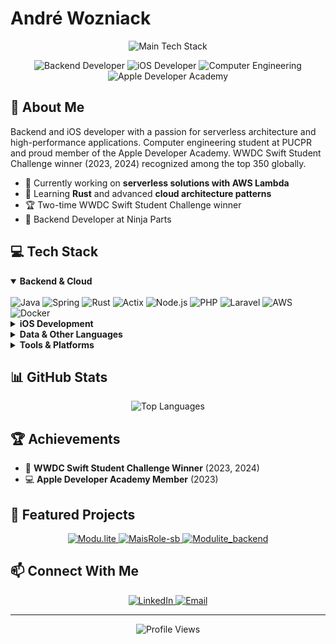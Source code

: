 # André Wozniack

<div align="center">
  <!-- Main Tech Stack Icons -->
  <p>
    <img src="https://skillicons.dev/icons?i=java,spring,aws,nodejs,swift" alt="Main Tech Stack"/>
  </p>
  
  <img src="https://img.shields.io/badge/-Backend%20Developer-0a0a0a?style=for-the-badge" alt="Backend Developer"/>
  <img src="https://img.shields.io/badge/-iOS%20Developer-0a0a0a?style=for-the-badge" alt="iOS Developer"/>
  <img src="https://img.shields.io/badge/-Computer%20Engineering-0a0a0a?style=for-the-badge" alt="Computer Engineering"/>
  <img src="https://img.shields.io/badge/-Apple%20Developer%20Academy-0a0a0a?style=for-the-badge&logo=apple&logoColor=white" alt="Apple Developer Academy"/>
</div>

## 🚀 About Me

Backend and iOS developer with a passion for serverless architecture and high-performance applications. Computer engineering student at PUCPR and proud member of the Apple Developer Academy. WWDC Swift Student Challenge winner (2023, 2024) recognized among the top 350 globally.

- 🔭 Currently working on **serverless solutions with AWS Lambda**
- 🌱 Learning **Rust** and advanced **cloud architecture patterns**
- 🏆 Two-time WWDC Swift Student Challenge winner
- 💼 Backend Developer at Ninja Parts

## 💻 Tech Stack

<details open>
<summary><b>Backend & Cloud</b></summary>
<br>
<div>
  <img src="https://img.shields.io/badge/Java-ED8B00?style=for-the-badge&logo=openjdk&logoColor=white" alt="Java"/>
  <img src="https://img.shields.io/badge/Spring-6DB33F?style=for-the-badge&logo=spring&logoColor=white" alt="Spring"/>
  <img src="https://img.shields.io/badge/Rust-000000?style=for-the-badge&logo=rust&logoColor=white" alt="Rust"/>
  <img src="https://img.shields.io/badge/Actix-000000?style=for-the-badge&logo=rust&logoColor=white" alt="Actix"/>
  <img src="https://img.shields.io/badge/Node.js-339933?style=for-the-badge&logo=nodedotjs&logoColor=white" alt="Node.js"/>
  <img src="https://img.shields.io/badge/PHP-777BB4?style=for-the-badge&logo=php&logoColor=white" alt="PHP"/>
  <img src="https://img.shields.io/badge/Laravel-FF2D20?style=for-the-badge&logo=laravel&logoColor=white" alt="Laravel"/>
  <img src="https://img.shields.io/badge/AWS-232F3E?style=for-the-badge&logo=amazon-aws&logoColor=white" alt="AWS"/>
  <img src="https://img.shields.io/badge/Docker-2496ED?style=for-the-badge&logo=docker&logoColor=white" alt="Docker"/>
</div>
</details>

<details>
<summary><b>iOS Development</b></summary>
<br>
<div>
  <img src="https://img.shields.io/badge/Swift-FA7343?style=for-the-badge&logo=swift&logoColor=white" alt="Swift"/>
  <img src="https://img.shields.io/badge/SwiftUI-0D96F6?style=for-the-badge&logo=swift&logoColor=white" alt="SwiftUI"/>
  <img src="https://img.shields.io/badge/UIKit-2396F3?style=for-the-badge&logo=swift&logoColor=white" alt="UIKit"/>
  <img src="https://img.shields.io/badge/Firebase-FFCA28?style=for-the-badge&logo=firebase&logoColor=black" alt="Firebase"/>
</div>
</details>

<details>
<summary><b>Data & Other Languages</b></summary>
<br>
<div>
  <img src="https://img.shields.io/badge/Python-3776AB?style=for-the-badge&logo=python&logoColor=white" alt="Python"/>
  <img src="https://img.shields.io/badge/TensorFlow-FF6F00?style=for-the-badge&logo=tensorflow&logoColor=white" alt="TensorFlow"/>
  <img src="https://img.shields.io/badge/MySQL-4479A1?style=for-the-badge&logo=mysql&logoColor=white" alt="MySQL"/>
  <img src="https://img.shields.io/badge/C-00599C?style=for-the-badge&logo=c&logoColor=white" alt="C"/>
  <img src="https://img.shields.io/badge/JavaScript-F7DF1E?style=for-the-badge&logo=javascript&logoColor=black" alt="JavaScript"/>
</div>
</details>

<details>
<summary><b>Tools & Platforms</b></summary>
<br>
<div>
  <img src="https://img.shields.io/badge/GitHub-181717?style=for-the-badge&logo=github&logoColor=white" alt="GitHub"/>
  <img src="https://img.shields.io/badge/IntelliJ_IDEA-000000?style=for-the-badge&logo=intellij-idea&logoColor=white" alt="IntelliJ IDEA"/>
  <img src="https://img.shields.io/badge/Postman-FF6C37?style=for-the-badge&logo=postman&logoColor=white" alt="Postman"/>
  <img src="https://img.shields.io/badge/Notion-000000?style=for-the-badge&logo=notion&logoColor=white" alt="Notion"/>
  <img src="https://img.shields.io/badge/Figma-F24E1E?style=for-the-badge&logo=figma&logoColor=white" alt="Figma"/>
</div>
</details>

## 📊 GitHub Stats

<div align="center">
  <img src="https://github-readme-stats.vercel.app/api/top-langs/?username=AndreWozniack&layout=compact&theme=dark&hide=css,html,makefile" alt="Top Languages" />
</div>

## 🏆 Achievements

- 🍎 **WWDC Swift Student Challenge Winner** (2023, 2024)
- 💻 **Apple Developer Academy Member** (2023)

## 🔗 Featured Projects

<div align="center">
  <a href="https://github.com/AndreWozniack/Modu.lite">
    <img src="https://github-readme-stats.vercel.app/api/pin/?username=AndreWozniack&repo=Modu.lite&theme=dark" alt="Modu.lite" />
  </a>
  <a href="https://github.com/AndreWozniack/MaisRole-sb">
    <img src="https://github-readme-stats.vercel.app/api/pin/?username=AndreWozniack&repo=MaisRole-sb&theme=dark" alt="MaisRole-sb" />
  </a>
  <a href="https://github.com/AndreWozniack/Modulite_backend">
    <img src="https://github-readme-stats.vercel.app/api/pin/?username=AndreWozniack&repo=Modulite_backend&theme=dark" alt="Modulite_backend" />
  </a>
</div>

## 📫 Connect With Me

<div align="center">
  <a href="https://www.linkedin.com/in/andre-wozniack/">
    <img src="https://img.shields.io/badge/LinkedIn-0077B5?style=for-the-badge&logo=linkedin&logoColor=white" alt="LinkedIn" />
  </a>
  <a href="mailto:andre_fabriciow@hotmail.com">
    <img src="https://img.shields.io/badge/Email-D14836?style=for-the-badge&logo=gmail&logoColor=white" alt="Email" />
  </a>
</div>

---

<div align="center">
  <img src="https://komarev.com/ghpvc/?username=AndreWozniack&style=flat-square&color=blue" alt="Profile Views" />
</div>
